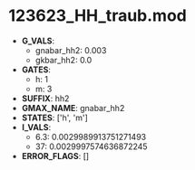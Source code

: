 # 123623_HH_traub.mod

- **G_VALS**:
  - gnabar_hh2: 0.003
  - gkbar_hh2: 0.0
- **GATES**:
  - h: 1
  - m: 3
- **SUFFIX**: hh2
- **GMAX_NAME**: gnabar_hh2
- **STATES**: ['h', 'm']
- **I_VALS**:
  - 6.3: 0.0029989913751271493
  - 37: 0.0029997574636872245
- **ERROR_FLAGS**: []
